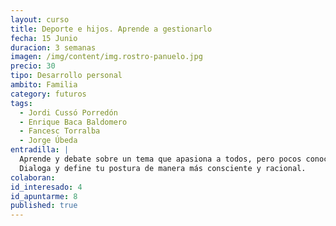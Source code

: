 ```yaml
---
layout: curso
title: Deporte e hijos. Aprende a gestionarlo
fecha: 15 Junio
duracion: 3 semanas
imagen: /img/content/img.rostro-panuelo.jpg
precio: 30
tipo: Desarrollo personal
ambito: Familia
category: futuros
tags:
  - Jordi Cussó Porredón
  - Enrique Baca Baldomero
  - Fancesc Torralba
  - Jorge Úbeda
entradilla: |
  Aprende y debate sobre un tema que apasiona a todos, pero pocos conocen bien.
  Dialoga y define tu postura de manera más consciente y racional.
colaboran:
id_interesado: 4
id_apuntarme: 8
published: true
---
```


